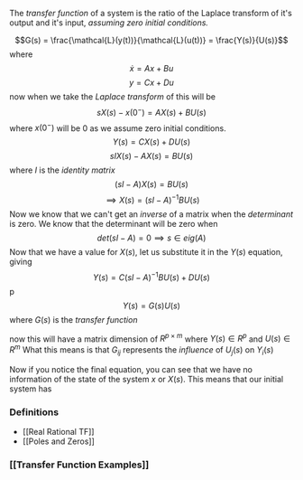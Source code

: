 The *transfer function* of a system is the ratio of the Laplace transform of it's output and it's input, *assuming zero initial conditions.* 


$$G(s) = \frac{\mathcal{L}(y(t))}{\mathcal{L}(u(t))} = \frac{Y(s)}{U(s)}$$
where 
$$\dot{x} = Ax + Bu$$
$$y = Cx + Du$$
now when we take the *Laplace transform* of this will be 
$$sX(s) - x(0^{-}) = AX(s) + BU(s)$$
where $x(0^{-})$ will be 0 as we assume zero initial conditions. 
$$Y(s) = CX(s) + DU(s)$$
$$sIX(s) - AX(s) = BU(s)$$
where $I$ is the *identity matrix*
$$(sI - A)X(s) = BU(s)$$
$$\implies X(s) = (sI - A)^{-1}BU(s)$$
Now we know that we can't get an *inverse* of a matrix when the *determinant* is zero. 
We know that the determinant will be zero when 
$$det(sI - A) = 0 \implies s \in eig(A)$$
Now that we have a value for $X(s)$, let us substitute it in the $Y(s)$ equation, giving
$$Y(s) = C(sI - A)^{-1}BU(s) + DU(s)$$
p
$$Y(s) = G(s)U(s)$$
where $G(s)$ is the *transfer function*

now this will have a matrix dimension of $R^{p\times m}$ where $Y(s) \in R^p$ and $U(s) \in R^m$
What this means is that $G_{ij}$ represents the *influence* of $U_{j}(s)$ on $Y_i(s)$ 

Now if you notice the final equation, you can see that we have no information of the state of the system $x$ or $X(s)$. This means that our initial system has 

### Definitions

- [[Real Rational TF]]
- [[Poles and Zeros]]


### [[Transfer Function Examples]]